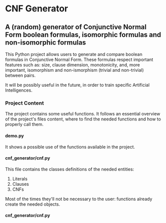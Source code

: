 # CNF Generator

## A (random) generator of Conjunctive Normal Form boolean formulas, isomorphic formulas and non-isomorphic formulas

This Python project allows users to generate and compare boolean formulas in Conjunctive Normal Form. These formulas respect important features such as: size, clause dimension, monotonicity, and, more important, isomorphism and non-ismorphism (trivial and non-trivial) between pairs.

It will be possibly useful in the future, in order to train specific Artificial Intelligences.

### Project Content
The project contains some useful functions. It follows an essential overview of the project's files content, where to find the needed functions and how to properly call them.

#### demo.py
It shows a possible use of the functions available in the project.

#### cnf_generator/cnf.py
This file contains the classes definitions of the needed entities:
1. Literals
2. Clauses
3. CNFs

Most of the times they'll not be necessary to the user: functions already create the needed objects.

#### cnf_generator/cnf.py
